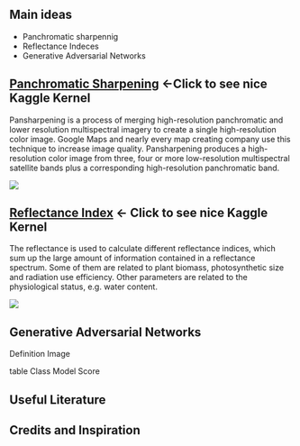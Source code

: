 ## Main ideas

* Panchromatic sharpennig 
* Reflectance Indeces
* Generative Adversarial Networks

## [Panchromatic Sharpening](https://www.kaggle.com/resolut/dstl-satellite-imagery-feature-detection/waterway-0-095-lb) <-Click to see nice Kaggle Kernel  

Pansharpening is a process of merging high-resolution panchromatic and lower resolution multispectral imagery to create a single high-resolution color image. Google Maps and nearly every map creating company use this technique to increase image quality. Pansharpening produces a high-resolution color image from three, four or more low-resolution multispectral satellite bands plus a corresponding high-resolution panchromatic band.

![](https://raw.githubusercontent.com/osin-vladimir/kaggle-dstl/master/images/sharpening.png?token=AHHppgo5bFbl92XAHWNtJEsWCJ_tLRIuks5Y2oSVwA%3D%3D)

##  [Reflectance Index](https://www.kaggle.com/resolut/dstl-satellite-imagery-feature-detection/panchromatic-sharpening) <- Click to see nice Kaggle Kernel

The reflectance is used to calculate different reflectance indices, which sum up the large amount of information contained in a reflectance spectrum. Some of them are related to plant biomass, photosynthetic size and radiation use efficiency. Other parameters are related to the physiological status, e.g. water content.
 
![](https://www.kaggle.io/svf/946335/41cdd3f508e0edbce109f475ecc67d1a/__results___files/__results___7_0.png)
 
 
 
 
## Generative Adversarial Networks 
Definition 
Image 

table 
Class Model Score

## Useful Literature


## Credits and Inspiration 

